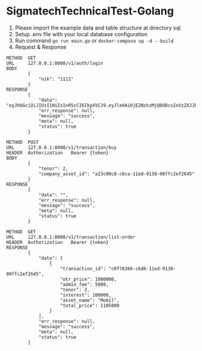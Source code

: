 # SigmatechTechnicalTest-Golang
1. Please import the example data and table structure at directory sql
2. Setup .env file with your local database configuration
3. Run command ```go run main.go``` or ```docker-compose up -d --build```
4. Request & Response

```
METHOD  GET 
URL     127.0.0.1:8008/v1/auth/login
BODY
        {
            "nik": "1111"
        }
RESPONSE
        {
            "data": "eyJhbGciOiJIUzI1NiIsInR5cCI6IkpXVCJ9.eyJleHAiOjE2NzkzMjQ0ODcsInVzZXJJRCI6Ijk2NDY1ZjNmLWM2YmMtMTFlZC05MTM4LTAwZmZjMmVmMjY0NSJ9.sjkeTvWzMyTuUC6JfvCU7lVB3CvUN7yXjKAe0K_qXFs",
            "err_response": null,
            "message": "success",
            "meta": null,
            "status": true
        }
```

```
METHOD  POST
URL     127.0.0.1:8008/v1/transaction/buy
HEADER  Authorization   Bearer {token}
BODY
        {
            "tenor": 2,
            "company_asset_id": "a23c00c8-c6ca-11ed-9138-00ffc2ef2645"
        }
RESPONSE
        {
            "data": "",
            "err_response": null,
            "message": "success",
            "meta": null,
            "status": true
        }
```

```
METHOD  GET
URL     127.0.0.1:8008/v1/transaction/list-order
HEADER  Authorization   Bearer {token}
RESPONSE
        {
            "data": [
                {
                    "transaction_id": "c0f78366-c6d6-11ed-9138-00ffc2ef2645",
                    "otr_price": 1000000,
                    "admin_fee": 5000,
                    "tenor": 2,
                    "interest": 100000,
                    "asset_name": "Mobil",
                    "total_price": 1105000
                }
            ],
            "err_response": null,
            "message": "success",
            "meta": null,
            "status": true
        }
```